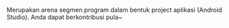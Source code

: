 Merupakan arena segmen program dalam bentuk project aplikasi (Android Studio). Anda dapat berkontribusi pula~
